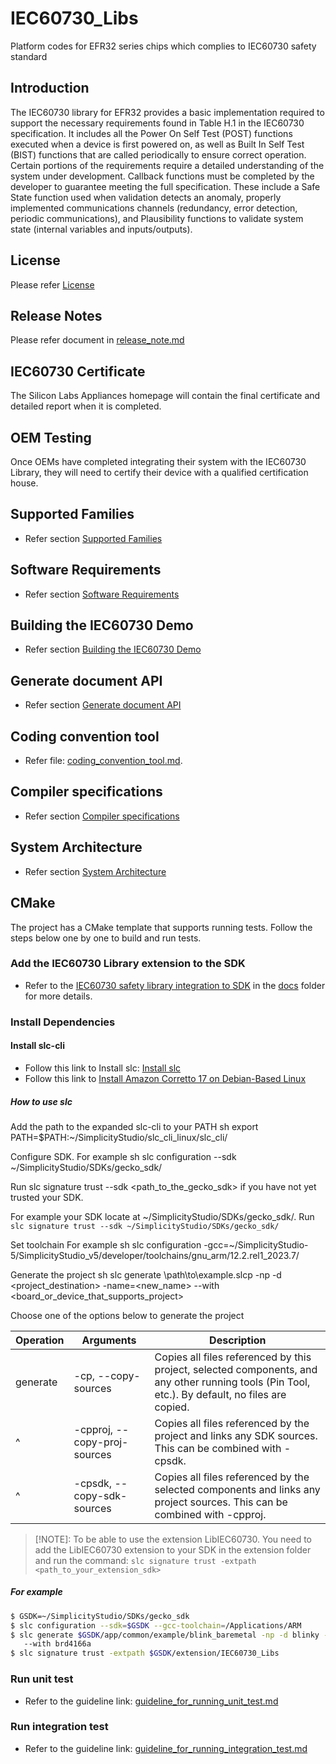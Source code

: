 # IEC60730_Libs
Platform codes for EFR32 series chips which complies to IEC60730 safety standard

## Introduction
The IEC60730 library for EFR32 provides a basic implementation required to support the necessary requirements found in Table H.1 in the IEC60730 specification. It includes all the Power On Self Test (POST) functions executed when a device is first powered on, as well as Built In Self Test (BIST) functions that are called periodically to ensure correct operation. Certain portions of the requirements require a detailed understanding of the system under development. Callback functions must be completed by the developer to guarantee meeting the full specification. These include a Safe State function used when validation detects an anomaly, properly implemented communications channels (redundancy, error detection, periodic communications), and Plausibility functions to validate system state (internal variables and inputs/outputs).

## License

Please refer [License](LICENSE.md)

## Release Notes

Please refer document in [release_note.md](./docs/release_note.md)

## IEC60730 Certificate

The Silicon Labs Appliances homepage will contain the final certificate and detailed report when it is completed.

## OEM Testing

Once OEMs have completed integrating their system with the IEC60730 Library, they will need to certify their device with a qualified certification house.

## Supported Families

- Refer section [Supported Families](./docs/document_api_iec60730_library/group__efr32__iec60730.html)

## Software Requirements

- Refer section [Software Requirements](./docs/document_api_iec60730_library/group__efr32__iec60730.html)

## Building the IEC60730 Demo

- Refer section [Building the IEC60730 Demo](./docs/document_api_iec60730_library/group__efr32__iec60730.html)

## Generate document API

- Refer section [Generate document API](./docs/document_api_iec60730_library/group__efr32__iec60730.html)

## Coding convention tool

- Refer file: [coding_convention_tool.md](./docs/coding_convention_tool.md).

## Compiler specifications

- Refer section [Compiler specifications](./docs/document_api_iec60730_library/group__efr32__iec60730.html)

## System Architecture

- Refer section [System Architecture](./docs/document_api_iec60730_library/group__efr32__iec60730.html)

## CMake

The project has a CMake template that supports running tests. Follow the steps below one by one to build and run tests.

### Add the IEC60730 Library extension to the SDK

- Refer to the [IEC60730 safety library integration to SDK](./docs/iec60730_safety_library_integration_to_sdk.md) in the [docs](./docs) folder for more details.

### Install Dependencies

#### Install slc-cli

- Follow this link to Install slc: [Install slc](https://docs.silabs.com/simplicity-studio-5-users-guide/latest/ss-5-users-guide-tools-slc-cli/02-installation)
- Follow this link to [Install Amazon Corretto 17 on Debian-Based Linux](https://docs.aws.amazon.com/corretto/latest/corretto-17-ug/downloads-list.html)

##### How to use slc

Add the path to the expanded slc-cli to your PATH sh export PATH=$PATH:~/SimplicityStudio/slc_cli_linux/slc_cli/

Configure SDK. For example sh slc configuration --sdk ~/SimplicityStudio/SDKs/gecko_sdk/

Run slc signature trust --sdk <path_to_the_gecko_sdk> if you have not yet trusted your SDK.

For example your SDK locate at ~/SimplicityStudio/SDKs/gecko_sdk/. Run `slc signature trust --sdk ~/SimplicityStudio/SDKs/gecko_sdk/`

Set toolchain For example sh slc configuration -gcc=~/SimplicityStudio-5/SimplicityStudio_v5/developer/toolchains/gnu_arm/12.2.rel1_2023.7/

Generate the project sh slc generate \path\to\example.slcp -np -d <project_destination> -name=<new_name> --with <board_or_device_that_supports_project>

Choose one of the options below to generate the project

| Operation | Arguments | Description |
|---|---|---|
|generate | -cp, --copy-sources | Copies all files referenced by this project, selected components, and any other running tools (Pin Tool, etc.). By default, no files are copied. |
|^ | -cpproj, --copy-proj-sources | Copies all files referenced by the project and links any SDK sources. This can be combined with -cpsdk. |
|^ | -cpsdk, --copy-sdk-sources | Copies all files referenced by the selected components and links any project sources. This can be combined with -cpproj. |

> [!NOTE]: To be able to use the extension LibIEC60730. You need to add the LibIEC60730
> extension to your SDK in the extension folder and run the command: `slc signature trust -extpath <path_to_your_extension_sdk>`

##### For example

```sh
$ GSDK=~/SimplicityStudio/SDKs/gecko_sdk
$ slc configuration --sdk=$GSDK --gcc-toolchain=/Applications/ARM
$ slc generate $GSDK/app/common/example/blink_baremetal -np -d blinky -name=blinky -o makefile
   --with brd4166a
$ slc signature trust -extpath $GSDK/extension/IEC60730_Libs
```

### Run unit test
  - Refer to the guideline link: [guideline_for_running_unit_test.md](./docs/guideline_for_running_unit_test.md)
### Run integration test
  - Refer to the guideline link: [guideline_for_running_integration_test.md](./docs/guideline_for_running_integration_test.md)

